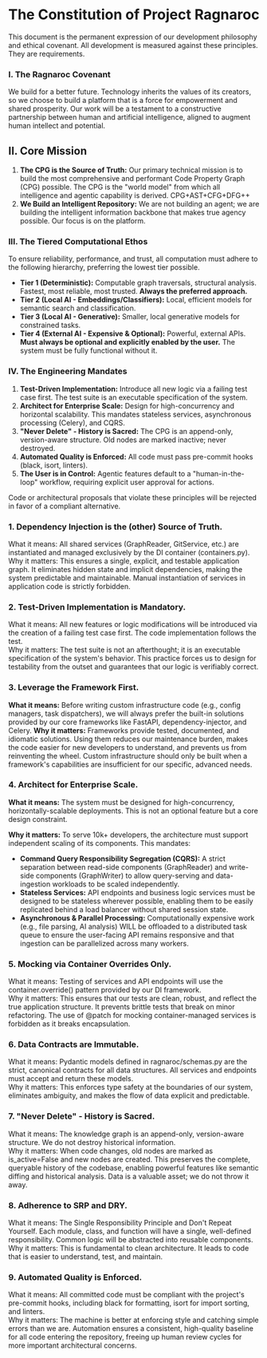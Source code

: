# **The Constitution of Project Ragnaroc**

This document is the permanent expression of our development philosophy and ethical covenant. All development is measured against these principles. They are requirements.

### **I. The Ragnaroc Covenant**

We build for a better future. Technology inherits the values of its creators, so we choose to build a platform that is a force for empowerment and shared prosperity. Our work will be a testament to a constructive partnership between human and artificial intelligence, aligned to augment human intellect and potential.

## **II. Core Mission**

1. **The CPG is the Source of Truth:** Our primary technical mission is to build the most comprehensive and performant Code Property Graph (CPG) possible. The CPG is the "world model" from which all intelligence and agentic capability is derived. CPG+AST+CFG+DFG++
2. **We Build an Intelligent Repository:** We are not building an agent; we are building the intelligent information backbone that makes true agency possible. Our focus is on the platform.

### **III. The Tiered Computational Ethos**

To ensure reliability, performance, and trust, all computation must adhere to the following hierarchy, preferring the lowest tier possible.

* **Tier 1 (Deterministic):** Computable graph traversals, structural analysis. Fastest, most reliable, most trusted. **Always the preferred approach.**  
* **Tier 2 (Local AI - Embeddings/Classifiers):** Local, efficient models for semantic search and classification.  
* **Tier 3 (Local AI - Generative):** Smaller, local generative models for constrained tasks.  
* **Tier 4 (External AI - Expensive & Optional):** Powerful, external APIs. **Must always be optional and explicitly enabled by the user.** The system must be fully functional without it.

### **IV. The Engineering Mandates**

1. **Test-Driven Implementation:** Introduce all new logic via a failing test case first. The test suite is an executable specification of the system.  
2. **Architect for Enterprise Scale:** Design for high-concurrency and horizontal scalability. This mandates stateless services, asynchronous processing (Celery), and CQRS.  
3. **"Never Delete" - History is Sacred:** The CPG is an append-only, version-aware structure. Old nodes are marked inactive; never destroyed.  
4. **Automated Quality is Enforced:** All code must pass pre-commit hooks (black, isort, linters).  
5. **The User is in Control:** Agentic features default to a "human-in-the-loop" workflow, requiring explicit user approval for actions.

Code or architectural proposals that violate these principles will be rejected in favor of a compliant alternative.

### **1. Dependency Injection is the (other) Source of Truth.**

What it means: All shared services (GraphReader, GitService, etc.) are instantiated and managed exclusively by the DI container (containers.py).  
Why it matters: This ensures a single, explicit, and testable application graph. It eliminates hidden state and implicit dependencies, making the system predictable and maintainable. Manual instantiation of services in application code is strictly forbidden.

### **2. Test-Driven Implementation is Mandatory.**

What it means: All new features or logic modifications will be introduced via the creation of a failing test case first. The code implementation follows the test.  
Why it matters: The test suite is not an afterthought; it is an executable specification of the system's behavior. This practice forces us to design for testability from the outset and guarantees that our logic is verifiably correct.

### **3. Leverage the Framework First.**
**What it means:** Before writing custom infrastructure code (e.g., config managers, task dispatchers), we will always prefer the built-in solutions provided by our core frameworks like FastAPI, dependency-injector, and Celery.
**Why it matters:** Frameworks provide tested, documented, and idiomatic solutions. Using them reduces our maintenance burden, makes the code easier for new developers to understand, and prevents us from reinventing the wheel. Custom infrastructure should only be built when a framework's capabilities are insufficient for our specific, advanced needs.

### 4. Architect for Enterprise Scale.
**What it means:** The system must be designed for high-concurrency, horizontally-scalable deployments. This is not an optional feature but a core design constraint.

**Why it matters:** To serve 10k+ developers, the architecture must support independent scaling of its components. This mandates:

* **Command Query Responsibility Segregation (CQRS):** A strict separation between read-side components (GraphReader) and write-side components (GraphWriter) to allow query-serving and data-ingestion workloads to be scaled independently.
* **Stateless Services:** API endpoints and business logic services must be designed to be stateless wherever possible, enabling them to be easily replicated behind a load balancer without shared session state.
* **Asynchronous & Parallel Processing:** Computationally expensive work (e.g., file parsing, AI analysis) WILL be offloaded to a distributed task queue to ensure the user-facing API remains responsive and that ingestion can be parallelized across many workers.

### **5. Mocking via Container Overrides Only.**

What it means: Testing of services and API endpoints will use the container.override() pattern provided by our DI framework.  
Why it matters: This ensures that our tests are clean, robust, and reflect the true application structure. It prevents brittle tests that break on minor refactoring. The use of @patch for mocking container-managed services is forbidden as it breaks encapsulation.

### **6. Data Contracts are Immutable.**

What it means: Pydantic models defined in ragnaroc/schemas.py are the strict, canonical contracts for all data structures. All services and endpoints must accept and return these models.  
Why it matters: This enforces type safety at the boundaries of our system, eliminates ambiguity, and makes the flow of data explicit and predictable.

### **7. "Never Delete" - History is Sacred.**

What it means: The knowledge graph is an append-only, version-aware structure. We do not destroy historical information.  
Why it matters: When code changes, old nodes are marked as is_active=False and new nodes are created. This preserves the complete, queryable history of the codebase, enabling powerful features like semantic diffing and historical analysis. Data is a valuable asset; we do not throw it away.

### **8. Adherence to SRP and DRY.**

What it means: The Single Responsibility Principle and Don't Repeat Yourself. Each module, class, and function will have a single, well-defined responsibility. Common logic will be abstracted into reusable components.  
Why it matters: This is fundamental to clean architecture. It leads to code that is easier to understand, test, and maintain.

### **9. Automated Quality is Enforced.**

What it means: All committed code must be compliant with the project's pre-commit hooks, including black for formatting, isort for import sorting, and linters.  
Why it matters: The machine is better at enforcing style and catching simple errors than we are. Automation ensures a consistent, high-quality baseline for all code entering the repository, freeing up human review cycles for more important architectural concerns.
